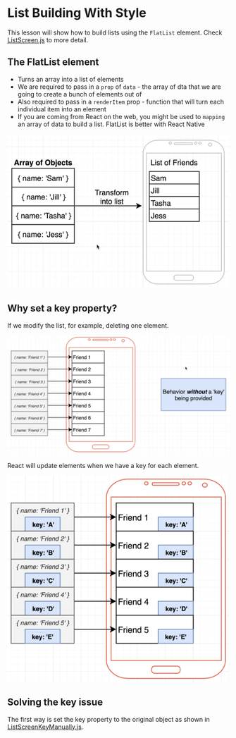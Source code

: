 # List Building With Style

This lesson will show how to build lists using the `FlatList` element. Check [ListScreen.js](./src/screens/ListScreen.js) to more detail.
## The FlatList element

- Turns an array into a list of elements
- We are required to pass in a `prop` of `data` - the array of dta that we are going to create a bunch of elements out of
- Also required to pass in a `renderItem` prop - function that will turn each individual item into an element
- If you are coming from React on the web, you might be used to `mapping` an array of data to build a list. FlatList is better with React Native

![Array to List of Friends](../assets/2022-09-01-19-59-40.png)

## Why set a key property?

If we modify the list, for example, deleting one element. 

![behavior without a key being provided](../assets/2022-09-01-20-16-09.png)

React will update elements when we have a key for each element. 

![behavior with key](../assets/2022-09-01-20-18-37.png)

## Solving the key issue

The first way is set the key property to the original object as shown in [ListScreenKeyManually.js](./src/screens/ListScreenKeyManually.js).